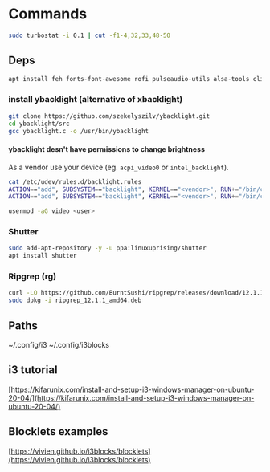 # Commands

``` bash
sudo turbostat -i 0.1 | cut -f1-4,32,33,48-50
```

## Deps

``` bash
apt install feh fonts-font-awesome rofi pulseaudio-utils alsa-tools clipit gcc git terminator locate pcmanfm acpi libnotify-bin blueman redshift numlockx
```

### install ybacklight (alternative of xbacklight)

``` bash
git clone https://github.com/szekelyszilv/ybacklight.git
cd ybacklight/src
gcc ybacklight.c -o /usr/bin/ybacklight
```

#### ybacklight desn't have permissions to change brightness

As a vendor use your device (eg. `acpi_video0` or `intel_backlight`).

``` bash
cat /etc/udev/rules.d/backlight.rules
ACTION=="add", SUBSYSTEM=="backlight", KERNEL=="<vendor>", RUN+="/bin/chgrp video /sys/class/backlight/%k/brightness"
ACTION=="add", SUBSYSTEM=="backlight", KERNEL=="<vendor>", RUN+="/bin/chmod g+w /sys/class/backlight/%k/brightness"
```

``` bash
usermod -aG video <user>
```

### Shutter

``` bash
sudo add-apt-repository -y -u ppa:linuxuprising/shutter
apt install shutter
```

### Ripgrep (rg)

``` bash
curl -LO https://github.com/BurntSushi/ripgrep/releases/download/12.1.1/ripgrep_12.1.1_amd64.deb
sudo dpkg -i ripgrep_12.1.1_amd64.deb

```

## Paths

~/.config/i3
~/.config/i3blocks

## i3 tutorial

[https://kifarunix.com/install-and-setup-i3-windows-manager-on-ubuntu-20-04/](https://kifarunix.com/install-and-setup-i3-windows-manager-on-ubuntu-20-04/)

## Blocklets examples

[https://vivien.github.io/i3blocks/blocklets](https://vivien.github.io/i3blocks/blocklets)
